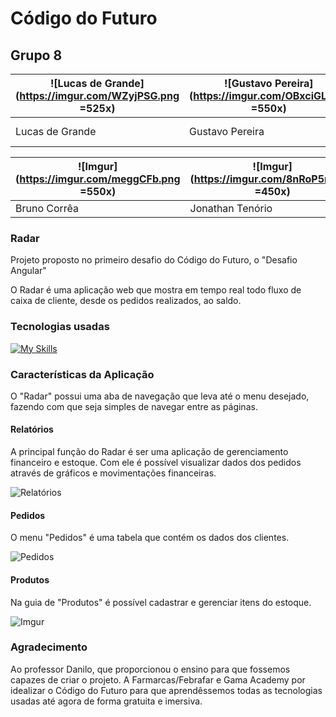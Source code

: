 # Código do Futuro

## Grupo 8
| ![Lucas de Grande](https://imgur.com/WZyjPSG.png =525x) |![Gustavo Pereira](https://imgur.com/OBxciGL.png =550x)   | ![Rafael Falcão](https://imgur.com/8BeJW9T.png =550x) |![Imgur](https://imgur.com/fknXU6Y.png)  |
|--|--|--|--|
| Lucas de Grande |Gustavo Pereira |Rafael Falcão |Jaziel Matos  |

| ![Imgur](https://imgur.com/meggCFb.png =550x) |![Imgur](https://imgur.com/8nRoP5m.png =450x)   | ![Imgur](https://imgur.com/6NZQs6X.png =550x) 
|--|--|--|
|Bruno Corrêa|Jonathan Tenório|Sérgio Alves|



### Radar

Projeto proposto no primeiro desafio do Código do Futuro, o "Desafio Angular"

O Radar é uma aplicação web que mostra em tempo real todo fluxo de caixa de cliente, desde os pedidos realizados, ao saldo.

### Tecnologias usadas
[![My Skills](https://skillicons.dev/icons?i=angular,nodejs,typescript,bootstrap,git,github,figma)](https://skillicons.dev)


### Características da Aplicação

O "Radar" possui uma aba de navegação que leva até o menu desejado, fazendo com que seja simples de navegar entre as páginas.

#### Relatórios

A principal função do Radar é ser uma aplicação de gerenciamento financeiro e estoque. 
Com ele é possível visualizar dados dos pedidos através de gráficos e movimentações financeiras.


![Relatórios](https://i.imgur.com/V0KofCP.jpg)

#### Pedidos

O menu "Pedidos" é uma tabela que contém os dados dos clientes. 

![Pedidos](https://i.imgur.com/3nVdaXG.jpg)

#### Produtos

Na guia de "Produtos" é possível cadastrar e gerenciar itens do estoque.

![Imgur](https://i.imgur.com/KCfx0a5.png)

### Agradecimento

Ao professor Danilo, que proporcionou o ensino para que fossemos capazes de criar o projeto. A Farmarcas/Febrafar e Gama Academy por idealizar o Código do Futuro para que aprendêssemos todas as tecnologias usadas até agora de forma gratuita e imersiva. 
